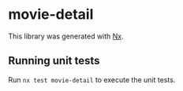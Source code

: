 # movie-detail

This library was generated with [Nx](https://nx.dev).

## Running unit tests

Run `nx test movie-detail` to execute the unit tests.

